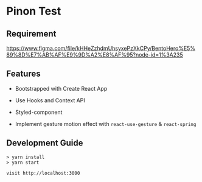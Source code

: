 # Pinon Test

## Requirement

https://www.figma.com/file/kHHeZzhdmUhsyxePzXkCPy/BentoHero%E5%89%8D%E7%AB%AF%E9%9D%A2%E8%AF%95?node-id=1%3A235

## Features

- Bootstrapped with Create React App

- Use Hooks and Context API

- Styled-component

- Implement gesture motion effect with `react-use-gesture` & `react-spring`

## Development Guide

```
> yarn install
> yarn start

visit http://localhost:3000
```
